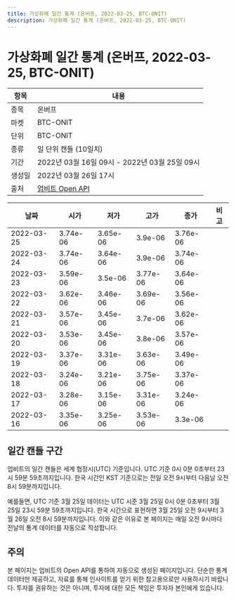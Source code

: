 ```yaml
---
title: 가상화폐 일간 통계 (온버프, 2022-03-25, BTC-ONIT)
description: 가상화폐 일간 통계 (온버프, 2022-03-25, BTC-ONIT)
---
```


가상화폐 일간 통계 (온버프, 2022-03-25, BTC-ONIT)
===

|항목|내용|
|--|--|
|종목|온버프|
|마켓|BTC-ONIT|
|단위|BTC-ONIT|
|종류|일 단위 캔들 (10일치)|
|기간|2022년 03월 16일 09시 - 2022년 03월 25일 09시|
|생성일|2022년 03월 26일 17시|
|출처|[업비트 Open API](https://docs.upbit.com)|


|날짜|시가|저가|고가|종가|비고|
|--|--|--|--|--|--|
|2022-03-25|3.74e-06|3.65e-06|3.9e-06|3.76e-06|    |
|2022-03-24|3.74e-06|3.64e-06|3.9e-06|3.74e-06|    |
|2022-03-23|3.59e-06|3.5e-06|3.77e-06|3.64e-06|    |
|2022-03-22|3.62e-06|3.46e-06|3.69e-06|3.56e-06|    |
|2022-03-21|3.57e-06|3.45e-06|3.7e-06|3.62e-06|    |
|2022-03-20|3.53e-06|3.45e-06|3.8e-06|3.57e-06|    |
|2022-03-19|3.37e-06|3.31e-06|3.63e-06|3.49e-06|    |
|2022-03-18|3.24e-06|3.21e-06|3.75e-06|3.37e-06|    |
|2022-03-17|3.28e-06|3.15e-06|3.31e-06|3.24e-06|    |
|2022-03-16|3.35e-06|3.25e-06|3.53e-06|3.3e-06|    |


일간 캔들 구간
---
업비트의 일간 캔들은 세계 협정시(UTC) 기준입니다. 
UTC 기준 0시 0분 0초부터 23시 59분 59초까지입니다. 
한국 시간인 KST 기준으로는 전일 오전 9시부터 다음날 오전 8시 59분까지입니다. 


예를들면, UTC 기준 3월 25일 데이터는 UTC 시준 3월 25일 0시 0분 0초부터 3월 25일 23시 59분 59초까지입니다. 
한국 시간으로 표현하면 3월 25일 오전 9시부터 3월 26일 오전 8시 59분까지입니다. 
이와 같은 이유로 본 페이지는 매일 오전 9시마다 전날의 통계 데이터를 자동으로 작성합니다. 


주의
---


본 페이지는 업비트의 Open API를 통하여 자동으로 생성된 페이지입니다. 
단순한 통계 데이터만 제공하고, 자료를 통해 인사이트를 얻기 위한 참고용으로만 사용하시기 바랍니다. 
투자를 권유하는 것은 아니며, 투자에 대한 모든 책임은 투자자 본인에게 있습니다. 
